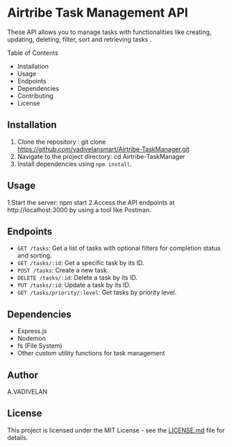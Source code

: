 # Airtribe Task Management API

These API allows you to manage tasks with functionalities like creating, updating, deleting, filter, sort and retrieving tasks .

Table of Contents
- Installation
- Usage
- Endpoints
- Dependencies
- Contributing
- License

## Installation

1. Clone the repository : git clone https://github.com/vadivelansmart/Airtribe-TaskManager.git
2. Navigate to the project directory: cd Airtribe-TaskManager
3. Install dependencies using `npm install`.


## Usage

1.Start the server: npm start
2.Access the API endpoints at http://localhost:3000  by using a tool like Postman.

## Endpoints

- `GET /tasks`: Get a list of tasks with optional filters for completion status and sorting.
- `GET /tasks/:id`: Get a specific task by its ID.
- `POST /tasks`: Create a new task.
- `DELETE /tasks/:id`: Delete a task by its ID.
- `PUT /tasks/:id`: Update a task by its ID.
- `GET /tasks/priority/:level`: Get tasks by priority level.

## Dependencies

- Express.js
- Nodemon
- fs (File System)
- Other custom utility functions for task management

## Author

A.VADIVELAN

## License

This project is licensed under the MIT License - see the [LICENSE.md](link-to-license-file) file for details.
